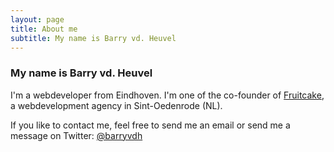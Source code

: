 ```yaml
---
layout: page
title: About me
subtitle: My name is Barry vd. Heuvel
---
```


### My name is Barry vd. Heuvel

I'm a webdeveloper from Eindhoven. I'm one of the co-founder of [Fruitcake](https://fruitcake.nl), a webdevelopment agency in Sint-Oedenrode (NL). 

If you like to contact me, feel free to send me an email or send me a message on Twitter: [@barryvdh](https://twitter.com/barryvdh)
